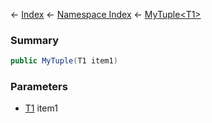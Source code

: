 ← [Index](Api-Index) ← [Namespace Index](Namespace-Index) ← [MyTuple<T1\>](VRage.MyTuple`1)

### Summary

```csharp
public MyTuple(T1 item1)
```

### Parameters

* [T1]() item1
